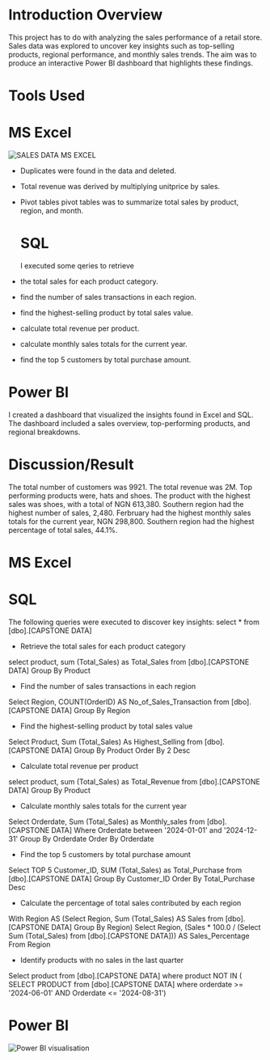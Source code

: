 # Introduction Overview 

 This project has to do with analyzing the sales performance of a retail store. 
 Sales data was explored to uncover key insights such as top-selling products, regional 
performance, and monthly sales trends. The aim was to produce an interactive Power BI 
dashboard that highlights these findings. 

# Tools Used 
# MS Excel

![SALES DATA MS EXCEL](https://github.com/user-attachments/assets/4a82e99e-f163-4377-ae3e-23dfb2cde6e5)


 
 - Duplicates were found in the data and deleted.
  
 - Total revenue was derived by multiplying unitprice by sales.

 - Pivot tables pivot tables was to summarize total sales by product, region, and month.

   # SQL
   I executed some qeries to retrieve
   
  - the total sales for each product category.
  - find the number of sales transactions in each region.
  - find the highest-selling product by total sales value.
  - calculate total revenue per product.
  - calculate monthly sales totals for the current year.
  - find the top 5 customers by total purchase amount.


 # Power BI

I created a dashboard that visualized the insights found in Excel and SQL. The 
dashboard included a sales overview, top-performing products, and 
regional breakdowns.

# Discussion/Result

The total number of customers was 9921. The total revenue was 2M. Top performing products were, hats and shoes. 
The product with the highest sales was shoes, with a total of NGN 613,380. Southern region had the highest number of sales, 2,480.
Ferbruary had the highest monthly sales totals for the current year, NGN 298,800. Southern region had the highest percentage of total sales, 44.1%. 

# MS Excel 

# SQL

The following queries were executed to discover key insights:
select * from   [dbo].[CAPSTONE DATA]

- Retrieve the total sales for each product category

select product, sum (Total_Sales) as Total_Sales from [dbo].[CAPSTONE DATA]
Group By Product

- Find the number of sales transactions in each region

Select Region, COUNT(OrderID)
AS No_of_Sales_Transaction from [dbo].[CAPSTONE DATA]
Group By Region

- Find the highest-selling product by total sales value

Select Product, Sum (Total_Sales) As Highest_Selling from [dbo].[CAPSTONE DATA]
Group By Product
Order By 2 Desc

- Calculate total revenue per product
  
select product, sum (Total_Sales) as Total_Revenue from [dbo].[CAPSTONE DATA]
Group By Product

- Calculate monthly sales totals for the current year

Select Orderdate, Sum (Total_Sales) as Monthly_sales from [dbo].[CAPSTONE DATA]
Where Orderdate between '2024-01-01' and '2024-12-31'
Group By Orderdate
Order By Orderdate

- Find the top 5 customers by total purchase amount

Select TOP 5 Customer_ID, SUM (Total_Sales) as Total_Purchase from [dbo].[CAPSTONE DATA]
Group By Customer_ID
Order By Total_Purchase Desc

- Calculate the percentage of total sales contributed by each region

With Region AS (Select Region, Sum (Total_Sales) AS Sales from [dbo].[CAPSTONE DATA]
Group By Region)
Select Region, (Sales * 100.0 / (Select Sum (Total_Sales) from [dbo].[CAPSTONE DATA])) AS Sales_Percentage From Region


- Identify products with no sales in the last quarter

Select product from [dbo].[CAPSTONE DATA]
where product NOT IN (
SELECT PRODUCT 
from [dbo].[CAPSTONE DATA]
where orderdate >= '2024-06-01' AND Orderdate <= '2024-08-31')

# Power BI
    
  ![Power BI visualisation](https://github.com/user-attachments/assets/0714a684-e5c4-4add-bf56-1af994da980f)

  

